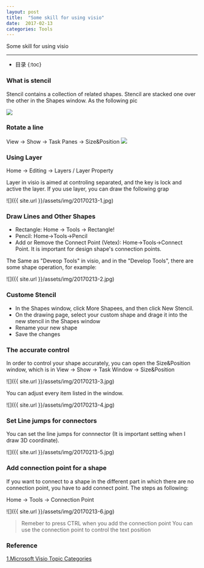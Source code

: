 ```yaml
---
layout: post
title:  "Some skill for using visio"
date:  2017-02-13
categories: Tools
---
```


Some skill for using visio

---

- 目录
{:toc}

### What is stencil

Stencil contains a collection of related shapes. Stencil are stacked one over the other in the Shapes window. As the following pic

![](https://support.content.office.net/en-us/media/19f24135-ee33-4c19-b3be-511dc62df62c.png)

### Rotate a line
View -> Show -> Task Panes -> Size&Position
![](https://support.content.office.net/en-us/media/6779a54f-33a1-4e6d-bde8-420c1c995cb2.png)

### Using Layer
Home -> Editing -> Layers / Layer Property

Layer in visio is aimed at controling separated, and the key is lock and active the layer.
If you use layer, you can draw the following grap

![]({{ site.url }}/assets/img/20170213-1.jpg)

### Draw Lines and Other Shapes
- Rectangle: Home -> Tools -> Rectangle!
- Pencil: Home->Tools->Pencil
- Add or Remove the Connect Point (Vetex): Home->Tools->Connect Point. It is important for design shape's connection points.

The Same as "Deveop Tools" in visio, and in the "Develop Tools", there are some shape operation, for example:

![]({{ site.url }}/assets/img/20170213-2.jpg)

### Custome Stencil
- In the Shapes window, click More Shapees, and then click New Stencil. 
- On the drawing page, select your custom shape and drage it into the new stencil in the Shapes window
- Rename your new shape
- Save the changes

### The accurate control
In order to control your shape accurately, you can open the Size&Position window, which is in View -> Show -> Task Window -> Size&Position 

![]({{ site.url }}/assets/img/20170213-3.jpg)

You can adjust every item listed in the window.

![]({{ site.url }}/assets/img/20170213-4.jpg)

### Set Line jumps for connectors
You can set the line jumps for connnector (It is important setting when I draw 3D coordinate).

![]({{ site.url }}/assets/img/20170213-5.jpg)


### Add connection point for a shape
If you want to connect to a shape in the different part in which there are no connection point, you have to add connect point. The steps as following:

Home -> Tools -> Connection Point

![]({{ site.url }}/assets/img/20170213-6.jpg)

> Remeber to press CTRL when you add the connection point
> You can use the connection point to control the text position

### Reference
[1.Microsoft Visio Topic Categories](https://support.office.com/en-us/article/Top-categories-5a7f8919-5b99-49e7-b739-e1c533a4774f?ui=en-US&rs=en-US&ad=US)